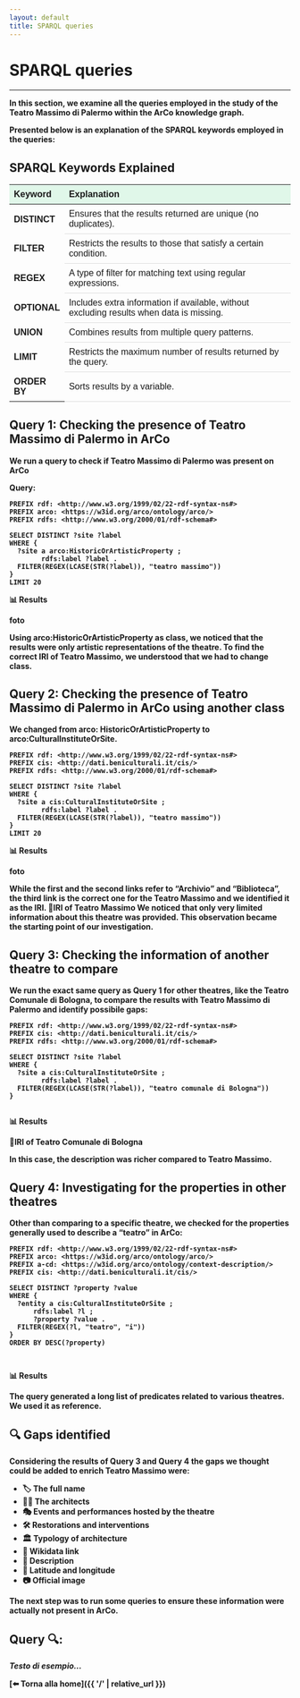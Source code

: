 ```yaml
---
layout: default
title: SPARQL queries
---
```


# <strong>SPARQL queries<strong>


---
In this section, we examine all the <strong>queries<strong> employed in the study of the <strong>Teatro Massimo di Palermo<strong> within the <strong>ArCo knowledge graph<strong>.

Presented below is an explanation of the **SPARQL keywords** employed in the queries:


<h2>SPARQL Keywords Explained</h2>

<table style="width:100%;border-collapse:collapse;font-family:Arial,Helvetica,sans-serif;">
  <thead>
    <tr>
      <th style="background:#e0f7e9;text-align:left;padding:8px;width:18%;">Keyword</th>
      <th style="background:#e0f7e9;text-align:left;padding:8px;">Explanation</th>
    </tr>
  </thead>
  <tbody>
    <tr>
      <td style="padding:8px;font-weight:700;">DISTINCT</td>
      <td style="padding:8px;border-bottom:1px solid #ddd;">Ensures that the results returned are unique (no duplicates).</td>
    </tr>
    <tr>
      <td style="padding:8px;font-weight:700;">FILTER</td>
      <td style="padding:8px;border-bottom:1px solid #ddd;">Restricts the results to those that satisfy a certain condition.</td>
    </tr>
    <tr>
      <td style="padding:8px;font-weight:700;">REGEX</td>
      <td style="padding:8px;border-bottom:1px solid #ddd;">A type of filter for matching text using regular expressions.</td>
    </tr>
    <tr>
      <td style="padding:8px;font-weight:700;">OPTIONAL</td>
      <td style="padding:8px;border-bottom:1px solid #ddd;">Includes extra information if available, without excluding results when data is missing.</td>
    </tr>
    <tr>
      <td style="padding:8px;font-weight:700;">UNION</td>
      <td style="padding:8px;border-bottom:1px solid #ddd;">Combines results from multiple query patterns.</td>
    </tr>
    <tr>
      <td style="padding:8px;font-weight:700;">LIMIT</td>
      <td style="padding:8px;border-bottom:1px solid #ddd;">Restricts the maximum number of results returned by the query.</td>
    </tr>
    <tr>
      <td style="padding:8px;font-weight:700;">ORDER BY</td>
      <td style="padding:8px;border-bottom:1px solid #ddd;">Sorts results by a variable.</td>
    </tr>
  </tbody>
</table>


## Query 1: Checking the presence of Teatro Massimo di Palermo in ArCo
We run a query to check if Teatro Massimo di Palermo was present on ArCo 

Query:

```sparql
PREFIX rdf: <http://www.w3.org/1999/02/22-rdf-syntax-ns#>
PREFIX arco: <https://w3id.org/arco/ontology/arco/>
PREFIX rdfs: <http://www.w3.org/2000/01/rdf-schema#>

SELECT DISTINCT ?site ?label
WHERE { 
  ?site a arco:HistoricOrArtisticProperty ;
        rdfs:label ?label .
  FILTER(REGEX(LCASE(STR(?label)), "teatro massimo"))
}
LIMIT 20

```
**📊 Results**

foto 

Using arco:HistoricOrArtisticProperty as class, we noticed that the results were only artistic representations of the theatre. To find the correct IRI of Teatro Massimo, we understood that we had to change class.

## Query 2: Checking the presence of Teatro Massimo di Palermo in ArCo using another class

We changed from arco: HistoricOrArtisticProperty to arco:CulturalInstituteOrSite.
```sparql
PREFIX rdf: <http://www.w3.org/1999/02/22-rdf-syntax-ns#>
PREFIX cis: <http://dati.beniculturali.it/cis/>
PREFIX rdfs: <http://www.w3.org/2000/01/rdf-schema#>

SELECT DISTINCT ?site ?label
WHERE { 
  ?site a cis:CulturalInstituteOrSite ;
        rdfs:label ?label .
  FILTER(REGEX(LCASE(STR(?label)), "teatro massimo"))
}
LIMIT 20

```

**📊 Results**

foto 

While the first and the second links refer to “Archivio” and “Biblioteca”, the third link is the correct one for the Teatro Massimo and we identified it as the IRI. 
📍IRI of Teatro Massimo 
We noticed that only very limited information about this theatre was provided. This observation became the starting point of our investigation.


## Query 3: Checking the information of another theatre to compare 
We run the exact same query as Query 1 for other theatres, like the Teatro Comunale di Bologna, to compare the results with Teatro Massimo di Palermo and identify possibile gaps: 

```sparql
PREFIX rdf: <http://www.w3.org/1999/02/22-rdf-syntax-ns#>
PREFIX cis: <http://dati.beniculturali.it/cis/>
PREFIX rdfs: <http://www.w3.org/2000/01/rdf-schema#>

SELECT DISTINCT ?site ?label
WHERE { 
  ?site a cis:CulturalInstituteOrSite ;
        rdfs:label ?label .
  FILTER(REGEX(LCASE(STR(?label)), "teatro comunale di Bologna"))
}


```
**📊 Results**

📍IRI of Teatro Comunale di Bologna 

In this case, the description was richer compared to Teatro Massimo.

## Query 4: Investigating for the properties in other theatres
Other than comparing to a specific theatre, we checked for the properties generally used to describe a “teatro” in ArCo:

```sparql
PREFIX rdf: <http://www.w3.org/1999/02/22-rdf-syntax-ns#> 
PREFIX arco: <https://w3id.org/arco/ontology/arco/> 
PREFIX a-cd: <https://w3id.org/arco/ontology/context-description/>
PREFIX cis: <http://dati.beniculturali.it/cis/> 

SELECT DISTINCT ?property ?value 
WHERE {  
  ?entity a cis:CulturalInstituteOrSite ;
      rdfs:label ?l ; 
      ?property ?value .  
  FILTER(REGEX(?l, "teatro", "i"))  
}  
ORDER BY DESC(?property)



```
**📊 Results** 


The query generated a long list of predicates related to various theatres. We used it as reference. 

## 🔍 Gaps identified
Considering the results of Query 3 and Query 4 the gaps we thought could be added to enrich Teatro Massimo were: 
<ul>
  <li>🏷️ <strong>The full name<strong></li>
  <li>👷‍♂️ <strong>The architects<strong></li>
  <li>🎭 <strong>Events and performances hosted by the theatre<strong></li>
  <li>🛠️ <strong>Restorations and interventions<strong></li>
  <li>🏛️ <strong>Typology of architecture<strong></li>
  <li>🔗 <strong>Wikidata link<strong></li>
  <li>📝 <strong>Description<strong></li>
  <li>📍 <strong>Latitude and longitude<strong></li>
  <li>📷 <strong>Official image<strong></li>
</ul>
The next step was to run some queries to ensure these information were actually not present in ArCo.   


## Query 🔍:

_Testo di esempio…_

[⬅️ Torna alla home]({{ '/' | relative_url }})

